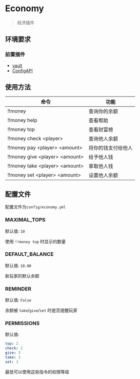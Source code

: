 <!-- markdownlint-disable-file MD033 -->
# Economy

> 经济插件

## 环境要求

### 前置插件

- [vault](https://github.com/AnzhiZhang/MCDReforgedPlugins/tree/master/.archived/vault)
- [ConfigAPI](https://github.com/MCDReforged/ConfigAPI)

## 使用方法

| 命令 | 功能 |
|---|---|
| !!money | 查询你的余额 |
| !!money help | 查看帮助 |
| !!money top | 查看财富榜 |
| !!money check \<player> | 查询他人余额 |
| !!money pay \<player> \<amount> | 将你的钱支付给他人 |
| !!money give \<player> \<amount> | 给予他人钱 |
| !!money take \<player> \<amount> | 拿取他人钱 |
| !!money set \<player> \<amount> | 设置他人余额 |

## 配置文件

配置文件为`config/economy.yml`

### MAXIMAL_TOPS

默认值: `10`

使用 `!!money top` 时显示的数量

### DEFAULT_BALANCE

默认值: `10.00`

新玩家的默认余额

### REMINDER

默认值: `False`

余额被 `take`/`give`/`set` 时是否提醒玩家

### PERMISSIONS

默认值:

```yaml
top: 2
check: 2
give: 3
take: 3
set: 3
```

最低可以使用这些指令的权限等级
